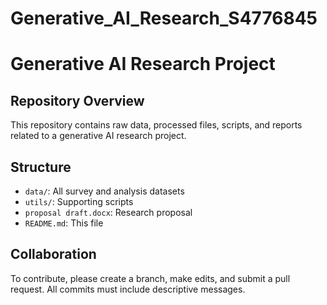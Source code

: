 # Generative_AI_Research_S4776845
# Generative AI Research Project

## Repository Overview
This repository contains raw data, processed files, scripts, and reports related to a generative AI research project. 

## Structure
- `data/`: All survey and analysis datasets
- `utils/`: Supporting scripts
- `proposal draft.docx`: Research proposal
- `README.md`: This file

## Collaboration
To contribute, please create a branch, make edits, and submit a pull request. All commits must include descriptive messages.
